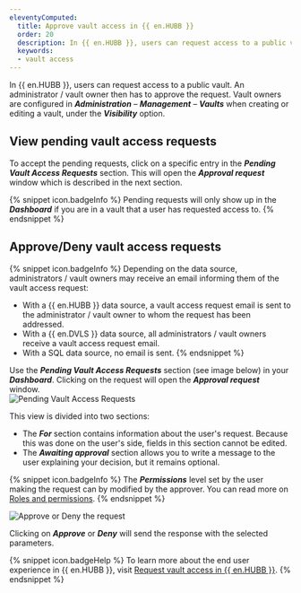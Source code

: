 ```yaml
---
eleventyComputed:
  title: Approve vault access in {{ en.HUBB }}
  order: 20
  description: In {{ en.HUBB }}, users can request access to a public vault. An administrator / vault owner then has to approve the request.
  keywords: 
  - vault access
---
```

In {{ en.HUBB }}, users can request access to a public vault. An administrator / vault owner then has to approve the request. Vault owners are configured in ***Administration*** – ***Management*** – ***Vaults*** when creating or editing a vault, under the ***Visibility*** option.

## View pending vault access requests

To accept the pending requests, click on a specific entry in the ***Pending Vault Access Requests*** section. This will open the ***Approval request*** window which is described in the next section.  

{% snippet icon.badgeInfo %}
Pending requests will only show up in the ***Dashboard*** if you are in a vault that a user has requested access to.
{% endsnippet %}  

## Approve/Deny vault access requests

{% snippet icon.badgeInfo %}
Depending on the data source, administrators / vault owners may receive an email informing them of the vault access request:  
* With a {{ en.HUBB }} data source, a vault access request email is sent to the administrator / vault owner to whom the request has been addressed.
* With a {{ en.DVLS }} data source, all administrators / vault owners receive a vault access request email.
* With a SQL data source, no email is sent.
{% endsnippet %}

Use the ***Pending Vault Access Requests*** section (see image below) in your ***Dashboard***. Clicking on the request will open the ***Approval request*** window.  
![Pending Vault Access Requests](https://webdevolutions.azureedge.net/docs/en/hub/Hub0000.png)  

This view is divided into two sections:

* The ***For*** section contains information about the user's request. Because this was done on the user's side, fields in this section cannot be edited.
* The ***Awaiting approval*** section allows you to write a message to the user explaining your decision, but it remains optional.  

{% snippet icon.badgeInfo %}
The ***Permissions*** level set by the user making the request can by modified by the approver. You can read more on [Roles and permissions](/hub/web-interface/hub-overview/administration/configuration-security/system-permissions/roles-permissions).
{% endsnippet %}  

![Approve or Deny the request](https://webdevolutions.azureedge.net/docs/en/hub/Hub0001.png)  

Clicking on ***Approve*** or ***Deny*** will send the response with the selected parameters.

{% snippet icon.badgeHelp %}
To learn more about the end user experience in {{ en.HUBB }}, visit [Request vault access in {{ en.HUBB }}](/hub/web-interface/vault-access/request-vault-access).
{% endsnippet %}
